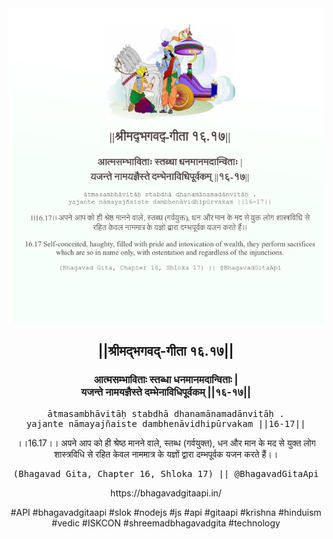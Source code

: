 <img src="../../asset/BG_16_17.png"/>
<center><h2>||श्रीमद्‍भगवद्‍-गीता १६.१७||</h2>
<h3>आत्मसम्भाविताः स्तब्धा धनमानमदान्विताः |<br/>यजन्ते नामयज्ञैस्ते दम्भेनाविधिपूर्वकम् ||१६-१७||</h3>
<pre>ātmasambhāvitāḥ stabdhā dhanamānamadānvitāḥ .<br/>yajante nāmayajñaiste dambhenāvidhipūrvakam ||16-17||</pre>
<p>।।16.17।। अपने आप को ही श्रेष्ठ मानने वाले, स्तब्ध (गर्वयुक्त), धन और मान के मद से युक्त लोग शास्त्रविधि से रहित केवल नाममात्र के यज्ञों द्वारा दम्भपूर्वक यजन करते हैं।।</p>
<pre>(Bhagavad Gita, Chapter 16, Shloka 17) || @BhagavadGitaApi</pre><p>https://bhagavadgitaapi.in/</p><p>#API #bhagavadgitaapi #slok #nodejs #js #api #gitaapi #krishna #hinduism #vedic #ISKCON #shreemadbhagavadgita #technology</p></center>